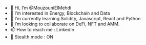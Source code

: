 - 👋 Hi, I’m @MouzouniElMehdi
- 👀 I’m interested in Energy, Blockchain and Data 
- 🌱 I’m currently learning Solidity, Javascript, React and Python
- 💞️ I’m looking to collaborate on DeFi, NFT and AMM.
- 📫 How to reach me : LinkedIn
- 🥷 Stealth mode : ON

<!---
MouzouniElMehdi/MouzouniElMehdi is a ✨ special ✨ repository because its `README.md` (this file) appears on your GitHub profile.
You can click the Preview link to take a look at your changes.
--->
